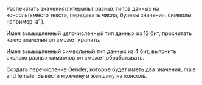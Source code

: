 Распечатать значения(литералы) разных типов данных на консоль(вместо текста, передавать числа,
булевы значения, символы.
например ‘a’ ).

Имея вымышленный целочисленный тип данных из 12 бит, просчитать какие значения он сможет хранить.

Имея вымышленный символьный тип данных из 4 бит, выяснить сколько разных символов он сможет обрабатывать.

Создать перечисление Gender, которое будет иметь два значения, male and female.
Вывести мужчину и женщину на консоль.
